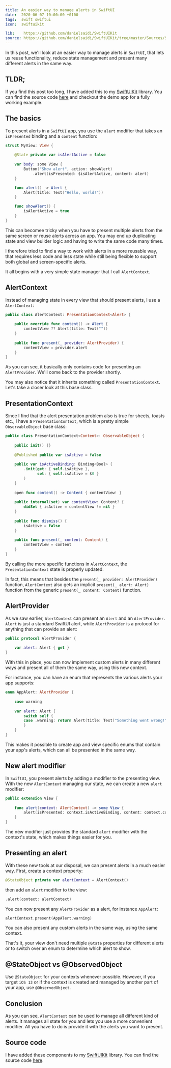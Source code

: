 ```yaml
---
title: An easier way to manage alerts in SwiftUI
date:  2020-06-07 10:00:00 +0100
tags:  swift swiftui
icon:  swiftuikit

lib:    https://github.com/danielsaidi/SwiftUIKit
source: https://github.com/danielsaidi/SwiftUIKit/tree/master/Sources/SwiftUIKit/Alerts
---
```


In this post, we'll look at an easier way to manage alerts in `SwiftUI`, that lets us reuse functionality, reduce state management and present many different alerts in the same way.


## TLDR;

If you find this post too long, I have added this to my [SwiftUIKit]({{page.lib}}) library. You can find the source code [here]({{page.source}}) and checkout the demo app for a fully working example.


## The basics

To present alerts in a `SwiftUI` app, you use the `alert` modifier that takes an `isPresented` binding and a `content` function:

```swift
struct MyView: View {
    
    @State private var isAlertActive = false
    
    var body: some View {
        Button("Show alert", action: showAlert)
            .alert(isPresented: $isAlertActive, content: alert)
    }

    func alert() -> Alert {
        Alert(title: Text("Hello, world!"))
    }

    func showAlert() {
        isAlertActive = true
    }
}
```

This can becomee tricky when you have to present multiple alerts from the same screen or reuse alerts across an app. You may end up duplicating state and view builder logic and having to write the same code many times.

I therefore tried to find a way to work with alerts in a more reusable way, that requires less code and less state while still being flexible to support both global and screen-specific alerts.

It all begins with a very simple state manager that I call `AlertContext`.


## AlertContext

Instead of managing state in every view that should present alerts, I use a `AlertContext`:

```swift
public class AlertContext: PresentationContext<Alert> {
    
    public override func content() -> Alert {
        contentView ?? Alert(title: Text(""))
    }
    
    public func present(_ provider: AlertProvider) {
        contentView = provider.alert
    }
}
```

As you can see, it basically only contains code for presenting an `AlertProvider`. We'll come back to the provider shortly.

You may also notice that it inherits something called `PresentationContext`. Let's take a closer look at this base class.


## PresentationContext

Since I find that the alert presentation problem also is true for sheets, toasts etc., I have a `PresentationContext`, which is a pretty simple `ObservableObject` base class:

```swift
public class PresentationContext<Content>: ObservableObject {
    
    public init() {}
    
    @Published public var isActive = false
    
    public var isActiveBinding: Binding<Bool> {
        .init(get: { self.isActive },
              set: { self.isActive = $0 }
        )
    }
    
    open func content() -> Content { contentView! }
    
    public internal(set) var contentView: Content? {
        didSet { isActive = contentView != nil }
    }
    
    public func dismiss() {
        isActive = false
    }
    
    public func present(_ content: Content) {
        contentView = content
    }
}
```

By calling the more specific functions in `AlertContext`, the `PresentationContext` state is properly updated.

In fact, this means that besides the `present(_ provider: AlertProvider)` function, `AlertContext` also gets an implicit `present(_ alert: Alert)` function from the generic `present(_ content: Content)` function.


## AlertProvider

As we saw earlier, `AlertContext` can present an `Alert` and an `AlertProvider`. `Alert` is just a standard SwiftUI alert, while `AlertProvider` is a protocol for anything that can provide an alert:

```swift
public protocol AlertProvider {
    
    var alert: Alert { get }
}
```

With this in place, you can now implement custom alerts in many different ways and present all of them the same way, using this new context.

For instance, you can have an enum that represents the various alerts your app supports:

```swift
enum AppAlert: AlertProvider {
    
    case warning
    
    var alert: Alert {
        switch self {
        case .warning: return Alert(title: Text("Something went wrong!"))
        }
    }
}
```

This makes it possible to create app and view specific enums that contain your app's alerts, which can all be presented in the same way.


## New alert modifier

In `SwiftUI`, you present alerts by adding a modifier to the presenting view. With the new `AlertContext` managing our state, we can create a new `alert` modifier:

```swift
public extension View {
    
    func alert(context: AlertContext) -> some View {
        alert(isPresented: context.isActiveBinding, content: context.content)
    }
}
```

The new modifier just provides the standard `alert` modifier with the context's state, which makes things easier for you.


## Presenting an alert

With these new tools at our disposal, we can present alerts in a much easier way. First, create a context property:

```swift
@StateObject private var alertContext = AlertContext()
```

then add an `alert` modifier to the view:

```swift
.alert(context: alertContext)
```

You can now present any `AlertProvider` as a alert, for instance `AppAlert`:

```swift
alertContext.present(AppAlert.warning)
```

You can also present any custom alerts in the same way, using the same context.

That's it, your view don't need multiple `@State` properties for different alerts or to switch over an enum to determine which alert to show.


## @StateObject vs @ObservedObject

Use `@StateObject` for your contexts whenever possible. However, if you target `iOS 13` or if the context is created and managed by another part of your app, use `@ObservedObject`.


## Conclusion

As you can see, `AlertContext` can be used to manage all different kind of alerts. It manages all state for you and lets you use a more convenient modifier. All you have to do is provide it with the alerts you want to present.


## Source code

I have added these components to my [SwiftUIKit]({{page.lib}}) library. You can find the source code [here]({{page.source}}).